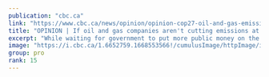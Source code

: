 ```yaml
---
publication: "cbc.ca"
link: "https://www.cbc.ca/news/opinion/opinion-cop27-oil-and-gas-emissions-cuts-1.6652662"
title: "OPINION | If oil and gas companies aren't cutting emissions at peak profits, when will they get in the game? | CBC News"
excerpt: "While waiting for government to put more public money on the table, oil and gas companies continue to increase their emissions, writes policy analyst Laura Cameron."
image: "https://i.cbc.ca/1.6652759.1668553566!/cumulusImage/httpImage/image.jpg_gen/derivatives/16x9_620/fort-hills-oilsands-plant.jpg"
group: pro
rank: 15
---
```

